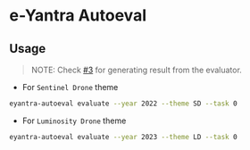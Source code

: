 

# e-Yantra Autoeval

## Usage

> NOTE: Check [#3][i3] for generating result from the evaluator.

- For `Sentinel Drone` theme

```sh
eyantra-autoeval evaluate --year 2022 --theme SD --task 0
```

- For `Luminosity Drone` theme

```sh
eyantra-autoeval evaluate --year 2023 --theme LD --task 0
```

[i3]: https://github.com/eYantra-Robotics-Competition/eyantra-autoeval/issues/3

